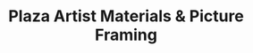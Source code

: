 ---
title: "Plaza Artist Materials & Picture Framing"
url: /richmond-city/plaza-artist-materials-and-picture-framing/
shop: frame
---